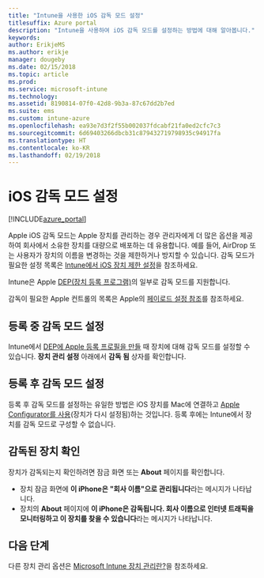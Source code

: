 ```yaml
---
title: "Intune을 사용한 iOS 감독 모드 설정"
titlesuffix: Azure portal
description: "Intune을 사용하여 iOS 감독 모드를 설정하는 방법에 대해 알아봅니다."
keywords: 
author: ErikjeMS
ms.author: erikje
manager: dougeby
ms.date: 02/15/2018
ms.topic: article
ms.prod: 
ms.service: microsoft-intune
ms.technology: 
ms.assetid: 8190814-07f0-42d8-9b3a-87c67dd2b7ed
ms.suite: ems
ms.custom: intune-azure
ms.openlocfilehash: ea93e7d3f2f55b002037fdcabf21fa0ed2cfc7c3
ms.sourcegitcommit: 6d69403266dbcb31c879432719798935c94917fa
ms.translationtype: HT
ms.contentlocale: ko-KR
ms.lasthandoff: 02/19/2018
---
```

# <a name="turn-on-ios-supervised-mode"></a>iOS 감독 모드 설정


[!INCLUDE[azure_portal](./includes/azure_portal.md)]

Apple iOS 감독 모드는 Apple 장치를 관리하는 경우 관리자에게 더 많은 옵션을 제공하여 회사에서 소유한 장치를 대량으로 배포하는 데 유용합니다. 예를 들어, AirDrop 또는 사용자가 장치의 이름을 변경하는 것을 제한하거나 방지할 수 있습니다. 감독 모드가 필요한 설정 목록은 [Intune에서 iOS 장치 제한 설정](device-restrictions-ios.md)을 참조하세요.

Intune은 Apple [DEP(장치 등록 프로그램)](device-enrollment-program-enroll-ios.md)의 일부로 감독 모드를 지원합니다.

감독이 필요한 Apple 컨트롤의 목록은 Apple의 [페이로드 설정 참조](http://help.apple.com/configurator/mac/2.4/#/cad5370d089)를 참조하세요.

## <a name="turn-on-supervised-mode-during-enrollment"></a>등록 중 감독 모드 설정

Intune에서 [DEP에 Apple 등록 프로필을 만들](https://docs.microsoft.com/en-us/intune/device-enrollment-program-enroll-ios#create-an-apple-enrollment-profile) 때 장치에 대해 감독 모드를 설정할 수 있습니다. **장치 관리 설정** 아래에서 **감독 됨** 상자를 확인합니다.

## <a name="turn-on-supervised-mode-after-enrollment"></a>등록 후 감독 모드 설정

등록 후 감독 모드를 설정하는 유일한 방법은 iOS 장치를 Mac에 연결하고 [Apple Configurator를 사용](apple-configurator-enroll-ios.md)(장치가 다시 설정됨)하는 것입니다. 등록 후에는 Intune에서 장치를 감독 모드로 구성할 수 없습니다.

## <a name="identify-a-supervised-device"></a>감독된 장치 확인

장치가 감독되는지 확인하려면 잠금 화면 또는 **About** 페이지를 확인합니다.
- 장치 잠금 화면에 **이 iPhone은 "회사 이름"으로 관리됩니다**라는 메시지가 나타납니다.
- 장치의 **About** 페이지에 **이 iPhone은 감독됩니다. 회사 이름으로 인터넷 트래픽을 모니터링하고 이 장치를 찾을 수 있습니다**라는 메시지가 나타납니다.

## <a name="next-steps"></a>다음 단계

다른 장치 관리 옵션은 [Microsoft Intune 장치 관리란?](device-management.md)을 참조하세요.
